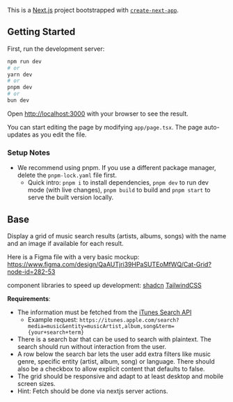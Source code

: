 This is a [Next.js](https://nextjs.org) project bootstrapped with [`create-next-app`](https://nextjs.org/docs/app/api-reference/cli/create-next-app).

## Getting Started

First, run the development server:

```bash
npm run dev
# or
yarn dev
# or
pnpm dev
# or
bun dev
```

Open [http://localhost:3000](http://localhost:3000) with your browser to see the result.

You can start editing the page by modifying `app/page.tsx`. The page auto-updates as you edit the file.

### Setup Notes

- We recommend using pnpm. If you use a different package manager, delete the `pnpm-lock.yaml` file first.
    - Quick intro: `pnpm i` to install dependencies, `pnpm dev` to run dev mode (with live changes), `pnpm build` to build and `pnpm start` to serve the built version locally.

## Base

Display a grid of music search results (artists, albums, songs) with the name and an image if available for each result.

Here is a Figma file with a very basic mockup: https://www.figma.com/design/QaAUTjri39HPaSUTEoMfWQ/Cat-Grid?node-id=282-53

component libraries to speed up development: [shadcn](https://ui.shadcn.com/) [TailwindCSS](https://tailwindcss.com/)

**Requirements**:

- The information must be fetched from the [iTunes Search API](https://developer.apple.com/library/archive/documentation/AudioVideo/Conceptual/iTuneSearchAPI/index.html#//apple_ref/doc/uid/TP40017632-CH3-SW1)
    - Example request: `https://itunes.apple.com/search?media=music&entity=musicArtist,album,song&term={your+search+term}`
- There is a search bar that can be used to search with plaintext. The search should run without interaction from the user.
- A row below the search bar lets the user add extra filters like music genre, specific entity (artist, album, song) or language. There should also be a checkbox to allow explicit content that defaults to false.
- The grid should be responsive and adapt to at least desktop and mobile screen sizes.
- Hint: Fetch should be done via nextjs server actions.
